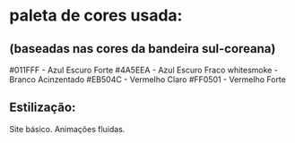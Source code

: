 # paleta de cores usada:
## (baseadas nas cores da bandeira sul-coreana)
#011FFF - Azul Escuro Forte
#4A5EEA - Azul Escuro Fraco
whitesmoke - Branco Acinzentado
#EB504C - Vermelho Claro
#FF0501 - Vermelho Forte

## Estilização:

Site básico.
Animações fluidas.